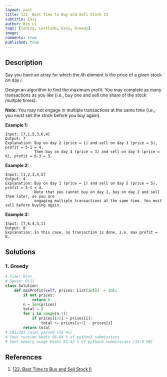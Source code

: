 ```yaml
---
layout: post
title: 122. Best Time to Buy and Sell Stock II
subtitle: Easy
author: Bin Li
tags: [Coding, LeetCode, Easy, Greedy]
image: 
comments: true
published: true
---
```


## Description

Say you have an array for which the *i*th element is the price of a given stock on day *i*.

Design an algorithm to find the maximum profit. You may complete as many transactions as you like (i.e., buy one and sell one share of the stock multiple times).

**Note:** You may not engage in multiple transactions at the same time (i.e., you must sell the stock before you buy again).

**Example 1:**

```
Input: [7,1,5,3,6,4]
Output: 7
Explanation: Buy on day 2 (price = 1) and sell on day 3 (price = 5), profit = 5-1 = 4.
             Then buy on day 4 (price = 3) and sell on day 5 (price = 6), profit = 6-3 = 3.
```

**Example 2:**

```
Input: [1,2,3,4,5]
Output: 4
Explanation: Buy on day 1 (price = 1) and sell on day 5 (price = 5), profit = 5-1 = 4.
             Note that you cannot buy on day 1, buy on day 2 and sell them later, as you are
             engaging multiple transactions at the same time. You must sell before buying again.
```

**Example 3:**

```
Input: [7,6,4,3,1]
Output: 0
Explanation: In this case, no transaction is done, i.e. max profit = 0.
```


## Solutions
### 1. Greedy

```python
# Time: O(n)
# Space: O(1)
class Solution:
    def maxProfit(self, prices: List[int]) -> int:
        if not prices:
            return 0
        n = len(prices)
        total = 0
        for i in range(n-1):
            if prices[i+1] > prices[i]:
                total += prices[i+1] - prices[i]
        return total
# 201/201 cases passed (56 ms)
# Your runtime beats 96.94 % of python3 submissions
# Your memory usage beats 63.42 % of python3 submissions (13.9 MB)
```
## References
1. [122. Best Time to Buy and Sell Stock II](https://leetcode.com/problems/best-time-to-buy-and-sell-stock-ii)
